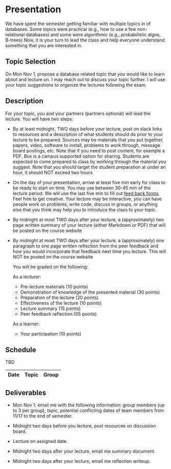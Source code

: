 # Presentation

We have spent the semester getting familiar with multiple topics in of
databases. Some topics were practical (e.g., how to use a few non-relational
databases) and some were algorithmic (e.g., probabilistic algos, B-trees) Now,
it is your turn to lead the class and help everyone understand something that
you are interested in.

## Topic Selection

On Mon Nov 1, propose a database related topic that you would like to learn
about and lecture on. I may reach out to discuss your topic further.  I will use
your topic suggestions to organize the lectures following the exam.

## Description

For your topic, you and your partners (partners optional) will lead the lecture.
You will have two steps:

* By at least midnight, TWO days before your lecture, post on slack links
  to resources and a description of what students should do prior to your
  lecture to be prepared. Sources may be materials that you put together,
  papers, video, software to install, problems to work through, message board
  postings, etc.  Note that if you need to post content, for example a PDF, Box
  is a campus supported option for sharing.  Students are expected to come
  prepared to class by working through the material you suggest. Note that you
  should target the student preparation at under an hour, it should NOT exceed
  two hours.

* On the day of your presentation, arrive at least five min early for class to
  be ready to start on time. You may use between 30-45 min of the lecture
  period. We will use the last five min to fill out [feed back
  forms](./feedback.pdf).
  Feel free to get creative. Your lecture may be interactive, you can have
  people work on problems, write code, discuss in groups, or anything else that
  you think may help you to introduce the class to your topic.

* By midnight at most TWO days after your lecture, a (approximately) two page
  written summary of your lecture (either Markdown or PDF) that will be posted
  on the course website

* By midnight at most TWO days after your lecture, a (approximately) one
  paragraph to one page written reflection from the peer feedback and how you
  would incorporate that feedback next time you lecture.  This will NOT be
  posted on the course website

  You will be
  graded on the following:

  As a lecturer:

    - Pre-lecture materials (10 points)
    - Demonstration of knowledge of the presented material (30 points)
    - Preparation of the lecture (20 points)
    - Effectiveness of the lecture (10 points)
    - Lecture summary (15 points)
    - Peer feedback reflection (05 points)

  As a learner:

    - Your participation (10 points)

## Schedule

TBD

| Date  | Topic                                     | Group                             |
|-------|-------------------------------------------|-----------------------------------|


## Deliverables

* Mon Nov 1: email me with the following information: group
  members (up to 3 per group), topic, potential conflicting dates of team
  members from 11/17 to the end of semester.

* Midnight two days before you lecture, post resources on discussion board.

* Lecture on assigned date.

* Midnight two days after your lecture, email me summary document.

* Midnight two days after your lecture, email me reflection writeup.
